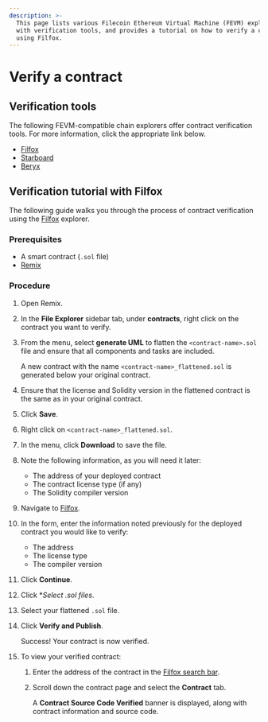 ```yaml
---
description: >-
  This page lists various Filecoin Ethereum Virtual Machine (FEVM) explorers
  with verification tools, and provides a tutorial on how to verify a contract
  using Filfox.
---
```


# Verify a contract

## Verification tools

The following FEVM-compatible chain explorers offer contract verification tools. For more information, click the appropriate link below.

* [Filfox](https://filfox.info/en/contract)
* [Starboard](https://fvm.starboard.ventures/explorer/verifier)
* [Beryx](https://beryx.zondax.ch/contract\_verifier)

## Verification tutorial with Filfox

The following guide walks you through the process of contract verification using the [Filfox](https://filfox.info/en/contract) explorer.

### Prerequisites

* A smart contract (`.sol` file)
* [Remix](https://remix.ethereum.org/)

### Procedure

1. Open Remix.
2. In the **File Explorer** sidebar tab, under **contracts**, right click on the contract you want to verify.
3.  From the menu, select **generate UML** to flatten the `<contract-name>.sol` file and ensure that all components and tasks are included.

    A new contract with the name `<contract-name>_flattened.sol` is generated below your original contract.
4. Ensure that the license and Solidity version in the flattened contract is the same as in your original contract.
5. Click **Save**.
6. Right click on `<contract-name>_flattened.sol`.
7. In the menu, click **Download** to save the file.
8. Note the following information, as you will need it later:
   * The address of your deployed contract
   * The contract license type (if any)
   * The Solidity compiler version
9. Navigate to [Filfox](https://filfox.info/en/contract).
10. In the form, enter the information noted previously for the deployed contract you would like to verify:
    * The address
    * The license type
    * The compiler version
11. Click **Continue**.
12. Click \*_Select .sol files_.
13. Select your flattened `.sol` file.
14. Click **Verify and Publish**.

    Success! Your contract is now verified.
15. To view your verified contract:
    1. Enter the address of the contract in the [Filfox search bar](https://filfox.info/).
    2.  Scroll down the contract page and select the **Contract** tab.

        A **Contract Source Code Verified** banner is displayed, along with contract information and source code.
